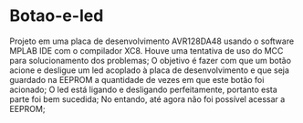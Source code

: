 # Botao-e-led
Projeto em uma placa de desenvolvimento AVR128DA48 usando o software MPLAB IDE com o compilador XC8. Houve uma tentativa de uso do MCC para solucionamento dos problemas;
O objetivo é fazer com que um botão acione e desligue um led acoplado à placa de desenvolvimento e que seja guardado na EEPROM a quantidade de vezes em que este botão foi acionado;
O led está ligando e desligando perfeitamente, portanto esta parte foi bem sucedida;
No entando, até agora não foi possível acessar a EEPROM;
